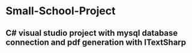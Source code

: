 # Small-School-Project

## C# visual studio project with mysql database connection and pdf generation with ITextSharp
